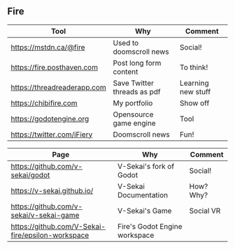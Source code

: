## Fire

|Tool  | Why | Comment |
|---|---|---|
| https://mstdn.ca/@fire | Used to doomscroll news | Social! |
| https://fire.posthaven.com | Post long form content | To think! |
| https://threadreaderapp.com | Save Twitter threads as pdf | Learning new stuff |
| https://chibifire.com | My portfolio | Show off |
| https://godotengine.org | Opensource game engine | Tool |
| https://twitter.com/iFiery | Doomscroll news | Fun! |


|Page  | Why | Comment |
|---|---|---|
| https://github.com/v-sekai/godot | V-Sekai's fork of Godot | Social! |
| https://v-sekai.github.io/ | V-Sekai Documentation | How? Why? |
| https://github.com/v-sekai/v-sekai-game | V-Sekai's Game | Social VR |
| https://github.com/V-Sekai-fire/epsilon-workspace | Fire's Godot Engine workspace |
